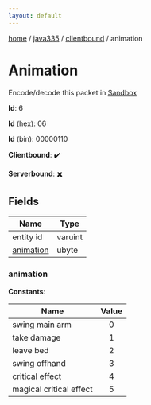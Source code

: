 ```yaml
---
layout: default
---
```


[home](/)  /  [java335](/protocol/java335)  /  [clientbound](/protocol/java335/clientbound)  /  animation

# Animation

Encode/decode this packet in [Sandbox](../../../sandbox/java335#clientbound.animation)

**Id**: 6

**Id** (hex): 06

**Id** (bin): 00000110

**Clientbound**: ✔️

**Serverbound**: ✖️

## Fields

Name | Type
---|---
entity id | varuint
[animation](#animation) | ubyte

### animation

**Constants**:

Name | Value
---|:---:
swing main arm | 0
take damage | 1
leave bed | 2
swing offhand | 3
critical effect | 4
magical critical effect | 5
